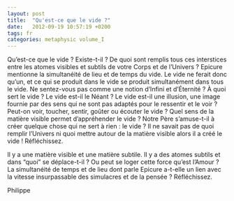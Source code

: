 ```yaml
---
layout: post
title:  "Qu'est-ce que le vide ?"
date:   2012-09-19 10:57:19 +0200
tags: fr
categories: metaphysic volume_I
---
```

Qu’est-ce que le vide ? Existe-t-il ? De quoi sont remplis tous ces interstices entre les atomes visibles et subtils de votre Corps et de l’Univers ? Epicure mentionne la simultanéité de lieu et de temps du vide. Le vide ne ferait donc qu’un, et ce qui se produit dans le vide se produit simultanément dans tous le vide. Ne sentez-vous pas comme une notion d’Infini et d’Éternité ? À quoi sert le vide ? Le vide est-il le Néant ? Le vide est-il une illusion, une image fournie par des sens qui ne sont pas adaptés pour le ressentir et le voir ? Peut-on voir, toucher, sentir, goûter ou écouter le vide ? Quel sens de la matière visible permet d’appréhender le vide ? Notre Père s’amuse-t-il à créer quelque chose qui ne sert à rien : le vide ? Il ne savait pas de quoi remplir l’Univers ni quoi mettre autour de la matière visible alors il a créé le vide ! Réfléchissez.

ll y a une matière visible et une matière subtile. Il y a des atomes subtils et dans “quoi” se déplace-t-il ? Ou peut se loger cette force qu’est l’Amour ? La simultanéité de temps et de lieu dont parle Epicure a-t-elle un lien avec la vitesse insurpassable des simulacres et de la pensée ? Réfléchissez.

Philippe



<!-- 
Ce(tte) œuvre est mise à disposition selon les termes de la Licence Creative Commons Attribution - Pas d’Utilisation Commerciale 4.0 International.
-->